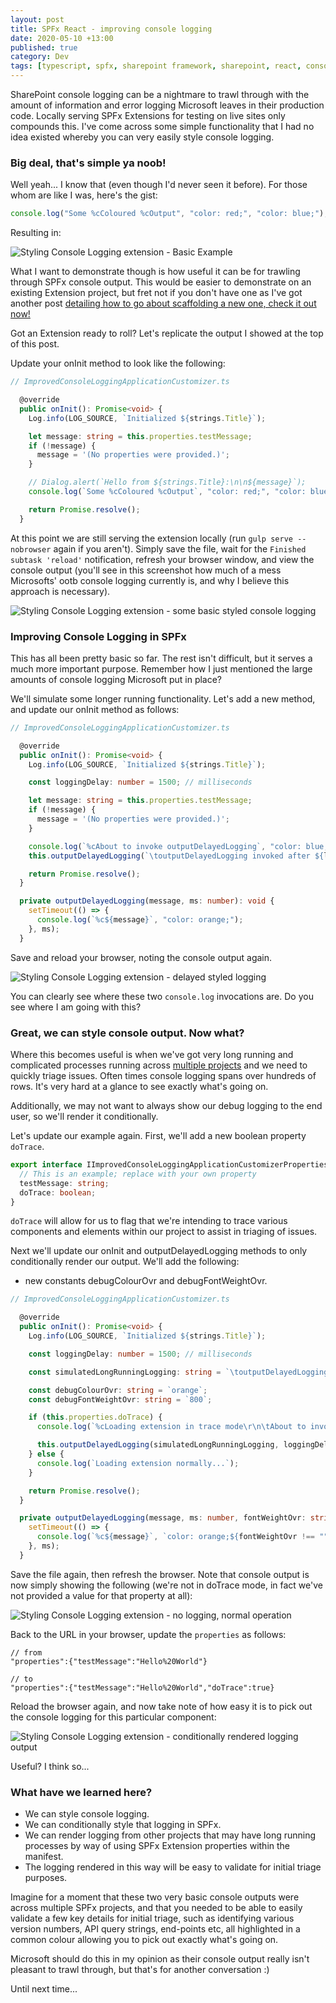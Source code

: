 ```yaml
---
layout: post
title: SPFx React - improving console logging
date: 2020-05-10 +13:00
published: true
category: Dev
tags: [typescript, spfx, sharepoint framework, sharepoint, react, console logging]
---
```


SharePoint console logging can be a nightmare to trawl through with the amount of information and error logging Microsoft leaves in their production code. Locally serving SPFx Extensions for testing on live sites only compounds this. I've come across some simple functionality that I had no idea existed whereby you can very easily style console logging.


### Big deal, that's simple ya noob!

Well yeah... I know that (even though I'd never seen it before). For those whom are like I was, here's the gist:

~~~ts
console.log("Some %cColoured %cOutput", "color: red;", "color: blue;"); // %c is the positional insertion point
~~~


Resulting in:

![Styling Console Logging extension - Basic Example](/img/StylingConsoleLogging01.png)


What I want to demonstrate though is how useful it can be for trawling through SPFx console output. This would be easier to demonstrate on an existing Extension project, but fret not if you don't have one as I've got another post [detailing how to go about scaffolding a new one, check it out now!](https://dreamsof.dev/2020-01-09-scaffolding-new-spfx-extension-project/)

Got an Extension ready to roll? Let's replicate the output I showed at the top of this post.

Update your onInit method to look like the following:

~~~ts
// ImprovedConsoleLoggingApplicationCustomizer.ts

  @override
  public onInit(): Promise<void> {
    Log.info(LOG_SOURCE, `Initialized ${strings.Title}`);

    let message: string = this.properties.testMessage;
    if (!message) {
      message = '(No properties were provided.)';
    }

    // Dialog.alert(`Hello from ${strings.Title}:\n\n${message}`);
    console.log(`Some %cColoured %cOutput`, "color: red;", "color: blue;"); // %c is the positional insertion point

    return Promise.resolve();
  }
~~~

At this point we are still serving the extension locally (run `gulp serve --nobrowser` again if you aren't). Simply save the file, wait for the `Finished subtask 'reload'` notification, refresh your browser window, and view the console output (you'll see in this screenshot how much of a mess Microsofts' ootb console logging currently is, and why I believe this approach is necessary).

![Styling Console Logging extension - some basic styled console logging](/img/StylingConsoleLogging06.png)


### Improving Console Logging in SPFx

This has all been pretty basic so far. The rest isn't difficult, but it serves a much more important purpose. Remember how I just mentioned the large amounts of console logging Microsoft put in place?

We'll simulate some longer running functionality. Let's add a new method, and update our onInit method as follows:

~~~ts
// ImprovedConsoleLoggingApplicationCustomizer.ts

  @override
  public onInit(): Promise<void> {
    Log.info(LOG_SOURCE, `Initialized ${strings.Title}`);

    const loggingDelay: number = 1500; // milliseconds

    let message: string = this.properties.testMessage;
    if (!message) {
      message = '(No properties were provided.)';
    }

    console.log(`%cAbout to invoke outputDelayedLogging`, "color: blue;");
    this.outputDelayedLogging(`\toutputDelayedLogging invoked after ${loggingDelay} ms`, loggingDelay);

    return Promise.resolve();
  }

  private outputDelayedLogging(message, ms: number): void {
    setTimeout(() => {
      console.log(`%c${message}`, "color: orange;");
    }, ms);
  }
~~~

Save and reload your browser, noting the console output again.

![Styling Console Logging extension - delayed styled logging](/img/StylingConsoleLogging07.png)

You can clearly see where these two `console.log` invocations are. Do you see where I am going with this?


### Great, we can style console output. Now what?

Where this becomes useful is when we've got very long running and complicated processes running across [multiple projects](https://dreamsof.dev/2019-05-09-building-shared-library-spfx-projects-and-shared-libraries-part-5/) and we need to quickly triage issues. Often times console logging spans over hundreds of rows. It's very hard at a glance to see exactly what's going on.

Additionally, we may not want to always show our debug logging to the end user, so we'll render it conditionally.

Let's update our example again. First, we'll add a new boolean property `doTrace`.

~~~ts
export interface IImprovedConsoleLoggingApplicationCustomizerProperties {
  // This is an example; replace with your own property
  testMessage: string;
  doTrace: boolean;
}
~~~

`doTrace` will allow for us to flag that we're intending to trace various components and elements within our project to assist in triaging of issues.

Next we'll update our onInit and outputDelayedLogging methods to only conditionally render our output. We'll add the following:

- new constants debugColourOvr and debugFontWeightOvr.

~~~ts
// ImprovedConsoleLoggingApplicationCustomizer.ts

  @override
  public onInit(): Promise<void> {
    Log.info(LOG_SOURCE, `Initialized ${strings.Title}`);

    const loggingDelay: number = 1500; // milliseconds

    const simulatedLongRunningLogging: string = `\toutputDelayedLogging invoked after ${loggingDelay} ms\r\n\tdebug X: longRunningResult1\r\n\tdebug Y: longRunningResult2\r\n\tdebugZ: longRunningResult3`;

    const debugColourOvr: string = `orange`;
    const debugFontWeightOvr: string = `800`;

    if (this.properties.doTrace) {
      console.log(`%cLoading extension in trace mode\r\n\tAbout to invoke outputDelayedLogging`, `color: ${debugColourOvr};`);

      this.outputDelayedLogging(simulatedLongRunningLogging, loggingDelay, debugFontWeightOvr);
    } else {
      console.log(`Loading extension normally...`);
    }

    return Promise.resolve();
  }

  private outputDelayedLogging(message, ms: number, fontWeightOvr: string = ""): void {
    setTimeout(() => {
      console.log(`%c${message}`, `color: orange;${fontWeightOvr !== "" ? `font-weight: ${fontWeightOvr}` : ""}`);
    }, ms);
  }
~~~

Save the file again, then refresh the browser. Note that console output is now simply showing the following (we're not in doTrace mode, in fact we've not provided a value for that property at all):

![Styling Console Logging extension - no logging, normal operation](/img/StylingConsoleLogging08.png)

Back to the URL in your browser, update the `properties` as follows:

~~~text
// from
"properties":{"testMessage":"Hello%20World"}

// to
"properties":{"testMessage":"Hello%20World","doTrace":true}
~~~

Reload the browser again, and now take note of how easy it is to pick out the console logging for this particular component:

![Styling Console Logging extension - conditionally rendered logging output](/img/StylingConsoleLogging09.png)

Useful? I think so...


### What have we learned here?

- We can style console logging.
- We can conditionally style that logging in SPFx.
- We can render logging from other projects that may have long running processes by way of using SPFx Extension properties within the manifest.
- The logging rendered in this way will be easy to validate for initial triage purposes.

Imagine for a moment that these two very basic console outputs were across multiple SPFx projects, and that you needed to be able to easily validate a few key details for initial triage, such as identifying various version numbers, API query strings, end-points etc, all highlighted in a common colour allowing you to pick out exactly what's going on.

Microsoft should do this in my opinion as their console output really isn't pleasant to trawl through, but that's for another conversation :)

Until next time...
